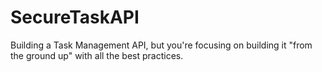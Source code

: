 # SecureTaskAPI
Building a Task Management API, but you're focusing on building it "from the ground up" with all the best practices.
